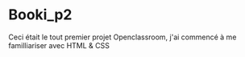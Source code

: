 # Booki_p2


Ceci était le tout premier projet Openclassroom, j'ai commencé à me familliariser avec HTML & CSS 

